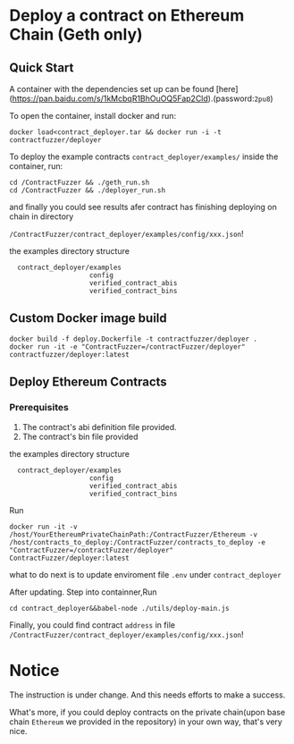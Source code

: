 # Deploy a contract on Ethereum Chain (Geth only)

## Quick Start

A container with the dependencies set up can be found [here]
(https://pan.baidu.com/s/1kMcbqR1BhOuOQ5Fap2Cld).(password:`2pu8`)

To open the container, install docker and run:
```
docker load<contract_deployer.tar && docker run -i -t contractfuzzer/deployer
```

To deploy the example contracts `contract_deployer/examples/` inside the container, run:

```
cd /ContractFuzzer && ./geth_run.sh
cd /ContractFuzzer && ./deployer_run.sh
```

and finally you could see results afer contract has finishing deploying on chain in directory 

`/ContractFuzzer/contract_deployer/examples/config/xxx.json`!

the examples directory structure
```
  contract_deployer/examples
                    config
                    verified_contract_abis
                    verified_contract_bins
```
## Custom Docker image build

```
docker build -f deploy.Dockerfile -t contractfuzzer/deployer .
docker run -it -e "ContractFuzzer=/contractFuzzer/deployer"  contractfuzzer/deployer:latest
```
## Deploy Ethereum Contracts

### Prerequisites

1. The contract's abi definition file provided.
2. The contract's bin file provided

the examples directory structure
```
  contract_deployer/examples
                    config
                    verified_contract_abis
                    verified_contract_bins
```
Run 
```
docker run -it -v /host/YourEthereumPrivateChainPath:/ContractFuzzer/Ethereum -v /host/contracts_to_deploy:/ContractFuzzer/contracts_to_deploy -e "ContractFuzzer=/contractFuzzer/deployer"  ContractFuzzer/deployer:latest
```
what to do next is to update enviroment file `.env` under `contract_deployer`

After updating. Step into containner,Run
```
cd contract_deployer&&babel-node ./utils/deploy-main.js
```
Finally, you could find contract `address` in file 
`/ContractFuzzer/contract_deployer/examples/config/xxx.json`!

# Notice

The instruction is under change. And this needs efforts to make a success.

What's more, if you could deploy contracts on the private chain(upon base chain `Ethereum`  we provided in the repository) in your own way, that's very nice.
